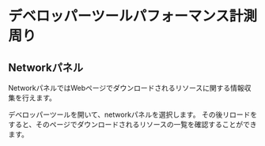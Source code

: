 # デベロッパーツールパフォーマンス計測周り

## Networkパネル

NetworkパネルではWebページでダウンロードされるリソースに関する情報収集を行えます。

デベロッパーツールを開いて、networkパネルを選択します。
その後リロードをすると、そのページでダウンロードされるリソースの一覧を確認することができます。

